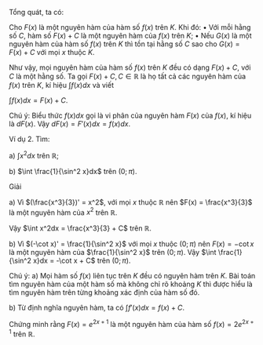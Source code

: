Tổng quát, ta có:

Cho $F(x)$ là một nguyên hàm của hàm số $f(x)$ trên $K$. Khi đó:
• Với mỗi hằng số $C$, hàm số $F(x) + C$ là một nguyên hàm của $f(x)$ trên $K$;
• Nếu $G(x)$ là một nguyên hàm của hàm số $f(x)$ trên $K$ thì tồn tại hằng số $C$ sao cho $G(x) = F(x) + C$ với mọi $x$ thuộc $K$.

Như vậy, mọi nguyên hàm của hàm số $f(x)$ trên $K$ đều có dạng $F(x) + C$, với $C$ là một hằng số. Ta gọi $F(x) + C, C \in \mathbb{R}$ là họ tất cả các nguyên hàm của $f(x)$ trên $K$, kí hiệu $\int f(x)dx$ và viết

$\int f(x)dx = F(x) + C$.

Chú ý: Biểu thức $f(x)dx$ gọi là vi phân của nguyên hàm $F(x)$ của $f(x)$, kí hiệu là $dF(x)$.
Vậy $dF(x) = F'(x)dx = f(x)dx$.

Ví dụ 2. Tìm:

a) $\int x^2dx$ trên $\mathbb{R}$;

b) $\int \frac{1}{\sin^2 x}dx$ trên $(0; \pi)$.

Giải

a) Vì $(\frac{x^3}{3})' = x^2$, với mọi $x$ thuộc $\mathbb{R}$ nên $F(x) = \frac{x^3}{3}$ là một nguyên hàm của $x^2$ trên $\mathbb{R}$.

Vậy $\int x^2dx = \frac{x^3}{3} + C$ trên $\mathbb{R}$.

b) Vì $(-\cot x)' = \frac{1}{\sin^2 x}$ với mọi $x$ thuộc $(0; \pi)$ nên $F(x) = -\cot x$ là một nguyên hàm của $\frac{1}{\sin^2 x}$ trên $(0; \pi)$. Vậy $\int \frac{1}{\sin^2 x}dx = -\cot x + C$ trên $(0; \pi)$.

Chú ý:
a) Mọi hàm số $f(x)$ liên tục trên $K$ đều có nguyên hàm trên $K$.
Bài toán tìm nguyên hàm của một hàm số mà không chỉ rõ khoảng $K$ thì được hiểu là tìm nguyên hàm trên từng khoảng xác định của hàm số đó.

b) Từ định nghĩa nguyên hàm, ta có $\int f'(x)dx = f(x) + C$.

Chứng minh rằng $F(x) = e^{2x+1}$ là một nguyên hàm của hàm số $f(x) = 2e^{2x+1}$ trên $\mathbb{R}$.